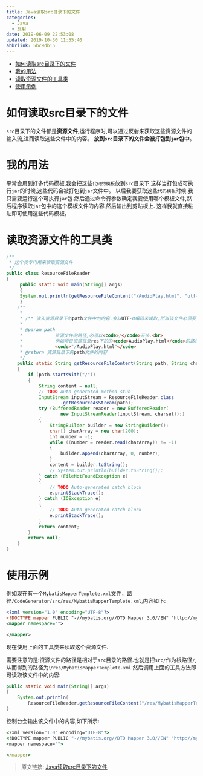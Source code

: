 ```yaml
---
title: Java读取src目录下的文件
categories: 
  - Java
  - 反射
date: 2019-06-09 22:53:08
updated: 2019-10-30 11:55:40
abbrlink: 5bc9db15
---
```

- [如何读取src目录下的文件](/blog/html/5bc9db15/#如何读取src目录下的文件)
- [我的用法](/blog/html/5bc9db15/#我的用法)
- [读取资源文件的工具类](/blog/html/5bc9db15/#读取资源文件的工具类)
- [使用示例](/blog/html/5bc9db15/#使用示例)

<!--more-->
<script src="https://cdn.bootcss.com/jquery/3.4.0/jquery.slim.min.js"></script>
<script>$(document).ready(function () {$(".post-body > ul:nth-child(1)").hide();});</script>

<!--end-->
# 如何读取src目录下的文件 #
`src`目录下的文件都是**资源文件**,运行程序时,可以通过反射来获取这些资源文件的输入流,进而读取这些文件中的内容。
**放到`src`目录下的文件会被打包到`jar`包中**。
# 我的用法 #
平常会用到好多代码模板,我会把这些`代码的模板`放到`src`目录下,这样当打包成可执行`jar`的时候,这些代码会被打包到`jar`文件中。
以后我要获取这些`代码模板`时候.我只需要运行这个可执行`jar`包.然后通过命令行参数确定我要使用哪个模板文件,然后程序读取`jar`包中的这个模板文件的内容,然后输出到剪贴板上.
这样我就直接粘贴即可使用这些代码模板。
# 读取资源文件的工具类 #
```java
/**
 * 这个类专门用来读取资源文件
 */
public class ResourceFileReader
{
	 public static void main(String[] args)
	 {
	 System.out.println(getResourceFileContent("/AudioPlay.html", "utf-8"));
	 }
	/**
	 * 
	 * /** 读入资源目录下的path文件中的内容.会以UTF-8编码来读取,所以该文件必须要保存为UTF-8编码格式.
	 * 
	 * @param path
	 *            资源文件的路径,必须以<code>/</code>开头.<br>
	 *            例如项目资源目录res下的的<code>AudioPlay.html</code>的路径为:
	 *            <code>"/AudioPlay.html"</code>
	 * @return 资源目录下的path文件的内容
	 */
	public static String getResourceFileContent(String path, String charset)
	{
		if (path.startsWith("/"))
		{
			String content = null;
			// TODO Auto-generated method stub
			InputStream inputStream = ResourceFileReader.class
					.getResourceAsStream(path);
			try (BufferedReader reader = new BufferedReader(
					new InputStreamReader(inputStream, charset));)
			{
				StringBuilder builder = new StringBuilder();
				char[] charArray = new char[200];
				int number = -1;
				while ((number = reader.read(charArray)) != -1)
				{
					builder.append(charArray, 0, number);
				}
				content = builder.toString();
				// System.out.println(builder.toString());
			} catch (FileNotFoundException e)
			{
				// TODO Auto-generated catch block
				e.printStackTrace();
			} catch (IOException e)
			{
				// TODO Auto-generated catch block
				e.printStackTrace();
			}
			return content;
		}
		return null;
	}
}
```
# 使用示例 #
例如现在有一个`MybatisMapperTemplete.xml`文件，路径`/CodeGenerator/src/res/MybatisMapperTemplete.xml`,内容如下:
```xml
<?xml version="1.0" encoding="UTF-8"?>
<!DOCTYPE mapper PUBLIC "-//mybatis.org//DTD Mapper 3.0//EN" "http://mybatis.org/dtd/mybatis-3-mapper.dtd" >
<mapper namespace="">

</mapper>
```
现在使用上面的工具类来读取这个资源文件.

需要注意的是:资源文件的路径是相对于`src`目录的路径.也就是把`src/`作为根路径`/`,从而得到的路径为:`/res/MybatisMapperTemplete.xml`
然后调用上面的工具方法即可读取该文件中的内容:
```java
public static void main(String[] args)
{
    System.out.println(
        ResourceFileReader.getResourceFileContent("/res/MybatisMapperTemplete.xml", "utf-8"));
}
```
控制台会输出该文件中的内容,如下所示:
```cmd
<?xml version="1.0" encoding="UTF-8"?>
<!DOCTYPE mapper PUBLIC "-//mybatis.org//DTD Mapper 3.0//EN" "http://mybatis.org/dtd/mybatis-3-mapper.dtd" >
<mapper namespace="">

</mapper>
```
>原文链接: [Java读取src目录下的文件](https://lanlan2017.github.io/blog/5bc9db15/)